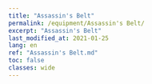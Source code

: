 ```yaml
---
title: "Assassin's Belt"
permalink: /equipment/Assassin's Belt/
excerpt: "Assassin's Belt"
last_modified_at: 2021-01-25
lang: en
ref: "Assassin's Belt.md"
toc: false
classes: wide
---
```


